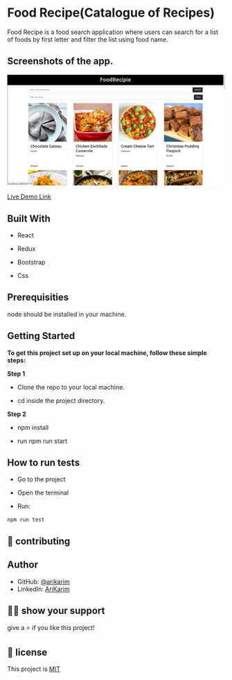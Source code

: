 # Food Recipe(Catalogue of Recipes)
Food Recipe is a food search application where users can search for a list of foods by first letter and filter the list using food name.
## Screenshots of the app.

![image](./src/img/screen.png)



[Live Demo Link](https://60d9c0abccc45700086d7eec--epic-kilby-a23fc8.netlify.app/)

## Built With

- React

- Redux

- Bootstrap
 
- Css

## Prerequisities

node should be installed in your machine.


## Getting Started

**To get this project set up on your local machine, follow these simple steps:**

**Step 1**<br>
 - Clone the repo to your local machine.

 - cd inside the project directory.

**Step 2**<br>

 - npm install

 - run npm run start


 ## How to run tests

 - Go to the project

 - Open the terminal

 - Run:
 ```
 npm run test

 ```

## 🤝 contributing

## Author

- GitHub: [@arikarim](https://github.com/arikarim)
- LinkedIn: [AriKarim](https://www.linkedin.com/in/ari-karim-523bb81b3)

## 🙋‍♂ show your support

give a ⭐️ if you like this project!

## 📝 license



This project is [MIT](lisenced)